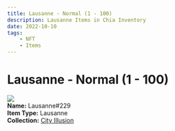 ```yaml
---
title: Lausanne - Normal (1 - 100)
description: Lausanne Items in Chia Inventory
date: 2022-10-10
tags:
    - NFT
    - Items
---
```


# Lausanne - Normal (1 - 100)
<div class="item_thumbnail">
<img loading="lazy" src="https://57jz2wff3twvchxa6aeygajuw5uyzl4k3la5yc2leyiurvwo.arweave.net/79OdWKXc7VEe-4PAJgw-E0t2mMr4rawdwLSyYRSNbOY"><br/>
<div><strong>Name:</strong> Lausanne#229</div>
<div><strong>Item Type:</strong> Lausanne</div>
<div><strong>Collection:</strong> <a href="https://www.spacescan.io/xch/nft/collection/col1lend2dcn558km4wcwta4xnkfv3xpcmlp9kyt0m909emvfxechlyqdl5ndg">City Illusion</a></div>
</div>

